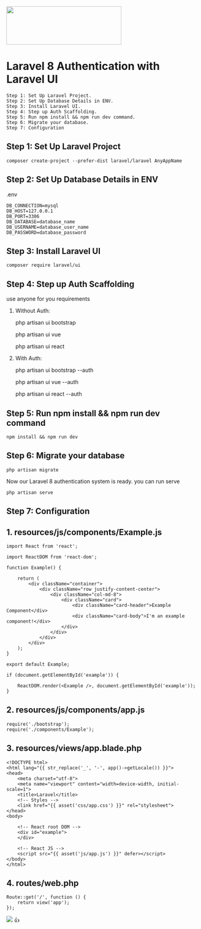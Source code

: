 <img src="https://i.morioh.com/201102/4013dde6.webp" width="300" height="100">

# Laravel 8 Authentication with Laravel UI

    Step 1: Set Up Laravel Project.
    Step 2: Set Up Database Details in ENV.
    Step 3: Install Laravel UI.
    Step 4: Step up Auth Scaffolding.
    Step 5: Run npm install && npm run dev command.
    Step 6: Migrate your database.
    Step 7: Configuration

## Step 1: Set Up Laravel Project

    composer create-project --prefer-dist laravel/laravel AnyAppName
  
## Step 2: Set Up Database Details in ENV

   .env

	DB_CONNECTION=mysql
	DB_HOST=127.0.0.1
	DB_PORT=3306
	DB_DATABASE=database_name
	DB_USERNAME=database_user_name
	DB_PASSWORD=database_password

## Step 3: Install Laravel UI

	composer require laravel/ui

## Step 4: Step up Auth Scaffolding 

   use anyone for you requirements

  1. Without Auth:

        php artisan ui bootstrap

        php artisan ui vue

        php artisan ui react

  2. With Auth:

        php artisan ui bootstrap --auth

        php artisan ui vue --auth

        php artisan ui react --auth

## Step 5: Run npm install && npm run dev command

	npm install && npm run dev

## Step 6: Migrate your database

    php artisan migrate

Now our Laravel 8 authentication system is ready. you can run serve 

    php artisan serve
	

## Step 7: Configuration

## 1. resources/js/components/Example.js

    import React from 'react';

    import ReactDOM from 'react-dom';

    function Example() {

        return (
            <div className="container">
                <div className="row justify-content-center">
                    <div className="col-md-8">
                        <div className="card">
                            <div className="card-header">Example Component</div>
                            <div className="card-body">I'm an example component!</div>
                        </div>
                    </div>
                </div>
            </div>
        );
    }

    export default Example;

    if (document.getElementById('example')) {

        ReactDOM.render(<Example />, document.getElementById('example'));
    }

## 2. resources/js/components/app.js

    require('./bootstrap');
	require('./components/Example');

## 3. resources/views/app.blade.php

    <!DOCTYPE html>
    <html lang="{{ str_replace('_', '-', app()->getLocale()) }}">
    <head>
        <meta charset="utf-8">
        <meta name="viewport" content="width=device-width, initial-scale=1">
        <title>Laravel</title>
        <!-- Styles -->
        <link href="{{ asset('css/app.css') }}" rel="stylesheet">
    </head>
    <body>

        <!-- React root DOM -->
        <div id="example">
        </div>

        <!-- React JS -->
        <script src="{{ asset('js/app.js') }}" defer></script>
    </body>
    </html>

## 4. routes/web.php


    Route::get('/', function () {
        return view('app');
    });


![](https://avatars.githubusercontent.com/u/75734516?s=48&v=4) 
:+1:
